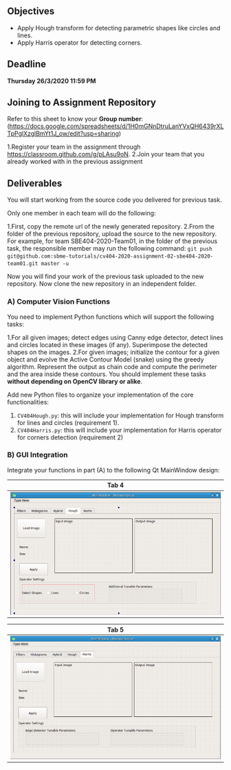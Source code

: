 ## Objectives

* Apply Hough transform for detecting parametric shapes like circles and lines.
* Apply Harris operator for detecting corners.

## Deadline

**Thursday 26/3/2020 11:59 PM**

## Joining to Assignment Repository
Refer to this sheet to know your **Group number**: (https://docs.google.com/spreadsheets/d/1H0mGNnDtruLanYVxQH6439rXLTpPglXzglBmYt1J_ow/edit?usp=sharing)

1.Register your team in the assignment through https://classroom.github.com/g/pLAsu9oN.
2.Join your team that you already worked with in the previous assignment



## Deliverables

You will start working from the source code you delivered for previous task.

Only one member in each team will do the following:

1.First, copy the remote url of the newly generated repository.
2.From the folder of the previous repository, upload the source to the new repository.
For example, for team SBE404-2020-Team01, in the folder of the previous task, the responsible member may run the following command:
`git push git@github.com:sbme-tutorials/cv404-2020-assignment-02-sbe404-2020-team01.git master -u`

Now you will find your work of the previous task uploaded to the new repository. Now clone the new repository in an independent folder.



### A) Computer Vision Functions

You need to implement Python functions which will support the following tasks:

1.For all given images; detect edges using Canny edge detector, detect lines and circles located in these images (if any). Superimpose the detected shapes on the images.
2.For given images; initialize the contour for a given object and evolve the Active Contour Model (snake) using the greedy algorithm. Represent the output as chain code and compute the perimeter and the area inside these contours.
You should implement these tasks **without depending on OpenCV library or alike**.


Add new Python files to organize your implementation of the core functionalities:

1. `CV404Hough.py`: this will include your implementation for Hough transform for lines and circles (requirement 1).
2. `CV404Harris.py`: this will include your implementation for Harris operator for corners detection (requirement 2)

### B) GUI Integration

Integrate your functions in part (A) to the following Qt MainWindow design:



| Tab 4 |
|---|
| <img src=".screen/tab4.png" style="width:500px;"> |

| Tab 5 |
|---|
| <img src=".screen/tab5.png" style="width:500px;"> |
